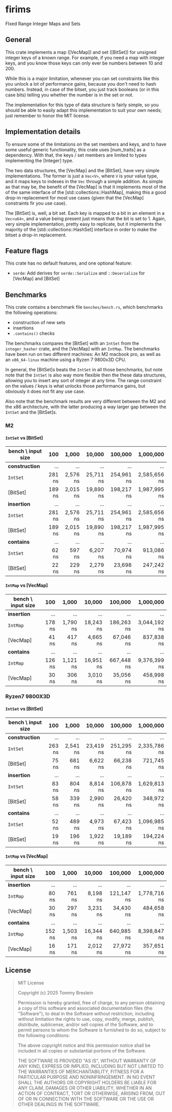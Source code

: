# firims

FIxed Range Integer Maps and Sets

## General

This crate implements a map ([VecMap]) and set ([BitSet]) for unsigned integer keys
of a known range. For example, if you need a map with integer keys, and you know
those keys can only ever be numbers between 10 and 200.

While this is a major limitation, whenever you can set constraints like this you
unlock a lot of performance gains, because you don't need to hash numbers.
Instead, in case of the bitset, you just track booleans (or in this case bits)
telling you whether the number is in the set or not.

The implementation for this type of data structure is fairly simple, so you
should be able to easily adapt this implementation to suit your own needs; just
remember to honor the MIT license.

## Implementation details

To ensure some of the limitations on the set members and keys, and to have some
useful generic functionality, this crate uses [num_traits] as a dependency. With
that, the keys / set members are limited to types implementing the [Integer]
type.

The two data structures, the [VecMap] and the [BitSet], have very simple
implementations. The former is just a `Vec<V>`, where `V` is your value type,
and it maps keys to indexes in the `Vec` through a simple addition. As
simple as that may be, the benefit of the [VecMap] is that it implements most of
the of the same interface of the [std::collections::HashMap], making
this a good drop-in replacement for most use cases (given that the
[VecMap] constraints fir you use case).

The [BitSet] is, well, a bit set. Each key is mapped to a bit in an element in a
`Vec<u64>`, and a value being present just means that the bit is set to 1.
Again, very simple implementation, pretty easy to replicate, but it implements
the majority of the [std::collections::HashSet] interface in order to make the
bitset a drop-in replacement.

## Feature flags

This crate has no default features, and one optional feature:

- `serde`: Add derives for `serde::Serialize` and `::Deserialize` for [VecMap]
  and [BitSet]

## Benchmarks

This crate contains a benchmark file `benches/bench.rs`, which benchmarks the
following operations:

- construction of new sets
- insertions
- `.contains()` checks

The benchmarks compares the [BitSet] with an `IntSet` from the `integer_hasher`
crate, and the [VecMap] with an `IntMap`. The benchmarks have been run on two
different machines: An M2 macbook pro, as well as an `x86_64-linux` machine
using a Ryzen 7 9800x3D CPU.

In general, the [BitSet]s beats the `IntSet` in all those benchmarks, but note
note that the `IntSet` is also way more flexible then the these data structures,
allowing you to insert any sort of integer at any time. The range constraint
on the values / keys is what unlocks those performance gains, but obviously
it does not fit any use case.

Also note that the benchmark results are very different between the M2 and the
x86 architecture, with the latter producing a way larger gap between the
`IntSet` and the [BitSet]s.

### M2

#### `IntSet` vs [BitSet]

| bench \ input size |    100 |    1,000 |    10,000 |    100,000 |    1,000,000 |
| ------------------ | -----: | -------: | --------: | ---------: | -----------: |
| **construction**   |    ... |      ... |       ... |        ... |          ... |
| `IntSet`           | 281 ns | 2,576 ns | 25,711 ns | 254,961 ns | 2,585,656 ns |
| [BitSet]           | 189 ns | 2,015 ns | 19,890 ns | 198,217 ns | 1,987,995 ns |
| **insertion**      |    ... |      ... |       ... |        ... |          ... |
| `IntSet`           | 281 ns | 2,576 ns | 25,711 ns | 254,961 ns | 2,585,656 ns |
| [BitSet]           | 189 ns | 2,015 ns | 19,890 ns | 198,217 ns | 1,987,995 ns |
| **contains**       |    ... |      ... |       ... |        ... |          ... |
| `IntSet`           |  62 ns |   597 ns |  6,207 ns |  70,974 ns |   913,086 ns |
| [BitSet]           |  22 ns |   229 ns |  2,279 ns |  23,698 ns |   247,242 ns |

#### `IntMap` vs [VecMap]

| bench \ input size |    100 |    1,000 |    10,000 |    100,000 |    1,000,000 |
| ------------------ | -----: | -------: | --------: | ---------: | -----------: |
| **insertion**      |    ... |      ... |       ... |        ... |          ... |
| `IntMap`           | 178 ns | 1,790 ns | 18,243 ns | 186,263 ns | 3,044,192 ns |
| [VecMap]           |  41 ns |   417 ns |  4,665 ns |  67,046 ns |   837,838 ns |
| **contains**       |    ... |      ... |       ... |        ... |          ... |
| `IntMap`           | 126 ns | 1,121 ns | 16,951 ns | 667,448 ns | 9,376,399 ns |
| [VecMap]           |  30 ns |   306 ns |  3,010 ns |  35,056 ns |   458,998 ns |

### Ryzen7 9800X3D

#### `IntSet` vs [BitSet]

| bench \ input size |    100 |    1,000 |    10,000 |    100,000 |    1,000,000 |
| ------------------ | -----: | -------: | --------: | ---------: | -----------: |
| **construction**   |    ... |      ... |       ... |        ... |          ... |
| `IntSet`           | 263 ns | 2,541 ns | 23,419 ns | 251,295 ns | 2,335,786 ns |
| [BitSet]           |  75 ns |   681 ns |  6,622 ns |  66,238 ns |   721,745 ns |
| **insertion**      |    ... |      ... |       ... |        ... |          ... |
| `IntSet`           |  83 ns |   804 ns |  8,814 ns | 106,878 ns | 1,629,813 ns |
| [BitSet]           |  58 ns |   339 ns |  2,990 ns |  26,420 ns |   348,972 ns |
| **contains**       |    ... |      ... |       ... |        ... |          ... |
| `IntSet`           |  52 ns |   489 ns |  4,973 ns |  67,423 ns | 1,096,985 ns |
| [BitSet]           |  19 ns |   196 ns |  1,922 ns |  19,189 ns |   194,224 ns |

#### `IntMap` vs [VecMap]

| bench \ input size |    100 |    1,000 |    10,000 |    100,000 |    1,000,000 |
| ------------------ | -----: | -------: | --------: | ---------: | -----------: |
| **insertion**      |    ... |      ... |       ... |        ... |          ... |
| `IntMap`           |  80 ns |   761 ns |  8,198 ns | 121,147 ns | 1,778,716 ns |
| [VecMap]           |  30 ns |   297 ns |  3,231 ns |  34,430 ns |   484,658 ns |
| **contains**       |    ... |      ... |       ... |        ... |          ... |
| `IntMap`           | 152 ns | 1,503 ns | 16,344 ns | 640,985 ns | 8,398,847 ns |
| [VecMap]           |  16 ns |   171 ns |  2,012 ns |  27,972 ns |   357,651 ns |

## License

> MIT License
>
> Copyright (c) 2025 Tommy Breslein
>
> Permission is hereby granted, free of charge, to any person obtaining a copy
> of this software and associated documentation files (the "Software"), to deal
> in the Software without restriction, including without limitation the rights
> to use, copy, modify, merge, publish, distribute, sublicense, and/or sell
> copies of the Software, and to permit persons to whom the Software is
> furnished to do so, subject to the following conditions:
>
> The above copyright notice and this permission notice shall be included in all
> copies or substantial portions of the Software.
>
> THE SOFTWARE IS PROVIDED "AS IS", WITHOUT WARRANTY OF ANY KIND, EXPRESS OR
> IMPLIED, INCLUDING BUT NOT LIMITED TO THE WARRANTIES OF MERCHANTABILITY,
> FITNESS FOR A PARTICULAR PURPOSE AND NONINFRINGEMENT. IN NO EVENT SHALL THE
> AUTHORS OR COPYRIGHT HOLDERS BE LIABLE FOR ANY CLAIM, DAMAGES OR OTHER
> LIABILITY, WHETHER IN AN ACTION OF CONTRACT, TORT OR OTHERWISE, ARISING FROM,
> OUT OF OR IN CONNECTION WITH THE SOFTWARE OR THE USE OR OTHER DEALINGS IN THE
> SOFTWARE.
